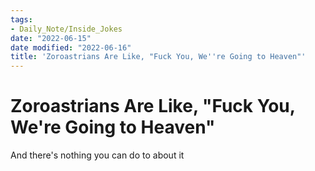 ```yaml
---
tags:
- Daily_Note/Inside_Jokes
date: "2022-06-15"
date modified: "2022-06-16"
title: 'Zoroastrians Are Like, "Fuck You, We''re Going to Heaven"'
---
```


# Zoroastrians Are Like, "Fuck You, We're Going to Heaven"
And there's nothing you can do to about it
